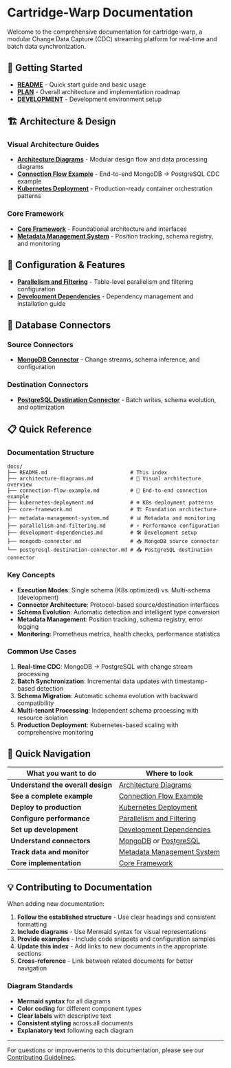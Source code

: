 # Cartridge-Warp Documentation

Welcome to the comprehensive documentation for cartridge-warp, a modular Change Data Capture (CDC) streaming platform for real-time and batch data synchronization.

## 🎯 Getting Started

- **[README](../README.md)** - Quick start guide and basic usage
- **[PLAN](../PLAN.md)** - Overall architecture and implementation roadmap
- **[DEVELOPMENT](../DEVELOPMENT.md)** - Development environment setup

## 🏗️ Architecture & Design

### Visual Architecture Guides
- **[Architecture Diagrams](./architecture-diagrams.md)** - Modular design flow and data processing diagrams
- **[Connection Flow Example](./connection-flow-example.md)** - End-to-end MongoDB → PostgreSQL CDC example
- **[Kubernetes Deployment](./kubernetes-deployment.md)** - Production-ready container orchestration patterns

### Core Framework
- **[Core Framework](./core-framework.md)** - Foundational architecture and interfaces
- **[Metadata Management System](./metadata-management-system.md)** - Position tracking, schema registry, and monitoring

## 🔧 Configuration & Features

- **[Parallelism and Filtering](./parallelism-and-filtering.md)** - Table-level parallelism and filtering configuration
- **[Development Dependencies](./development-dependencies.md)** - Dependency management and installation guide

## 🔌 Database Connectors

### Source Connectors
- **[MongoDB Connector](./mongodb-connector.md)** - Change streams, schema inference, and configuration

### Destination Connectors  
- **[PostgreSQL Destination Connector](./postgresql-destination-connector.md)** - Batch writes, schema evolution, and optimization

## 📋 Quick Reference

### Documentation Structure

```
docs/
├── README.md                           # This index
├── architecture-diagrams.md            # 🎨 Visual architecture overview
├── connection-flow-example.md          # 🔄 End-to-end connection example
├── kubernetes-deployment.md            # ☸️ K8s deployment patterns
├── core-framework.md                   # 🏗️ Foundation architecture
├── metadata-management-system.md       # 📊 Metadata and monitoring
├── parallelism-and-filtering.md        # ⚡ Performance configuration
├── development-dependencies.md         # 🛠️ Development setup
├── mongodb-connector.md                # 📥 MongoDB source connector
└── postgresql-destination-connector.md # 📤 PostgreSQL destination connector
```

### Key Concepts

- **Execution Modes**: Single schema (K8s optimized) vs. Multi-schema (development)
- **Connector Architecture**: Protocol-based source/destination interfaces
- **Schema Evolution**: Automatic detection and intelligent type conversion
- **Metadata Management**: Position tracking, schema registry, error logging
- **Monitoring**: Prometheus metrics, health checks, performance statistics

### Common Use Cases

1. **Real-time CDC**: MongoDB → PostgreSQL with change stream processing
2. **Batch Synchronization**: Incremental data updates with timestamp-based detection
3. **Schema Migration**: Automatic schema evolution with backward compatibility
4. **Multi-tenant Processing**: Independent schema processing with resource isolation
5. **Production Deployment**: Kubernetes-based scaling with comprehensive monitoring

## 🚀 Quick Navigation

| What you want to do | Where to look |
|---------------------|---------------|
| **Understand the overall design** | [Architecture Diagrams](./architecture-diagrams.md) |
| **See a complete example** | [Connection Flow Example](./connection-flow-example.md) |
| **Deploy to production** | [Kubernetes Deployment](./kubernetes-deployment.md) |
| **Configure performance** | [Parallelism and Filtering](./parallelism-and-filtering.md) |
| **Set up development** | [Development Dependencies](./development-dependencies.md) |
| **Understand connectors** | [MongoDB](./mongodb-connector.md) or [PostgreSQL](./postgresql-destination-connector.md) |
| **Track data and monitor** | [Metadata Management System](./metadata-management-system.md) |
| **Core implementation** | [Core Framework](./core-framework.md) |

## 💡 Contributing to Documentation

When adding new documentation:

1. **Follow the established structure** - Use clear headings and consistent formatting
2. **Include diagrams** - Use Mermaid syntax for visual representations
3. **Provide examples** - Include code snippets and configuration samples
4. **Update this index** - Add links to new documents in the appropriate sections
5. **Cross-reference** - Link between related documents for better navigation

### Diagram Standards

- **Mermaid syntax** for all diagrams
- **Color coding** for different component types
- **Clear labels** with descriptive text
- **Consistent styling** across all documents
- **Explanatory text** following each diagram

---

For questions or improvements to this documentation, please see our [Contributing Guidelines](../../CONTRIBUTING.md).
